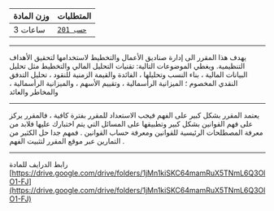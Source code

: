| وزن المادة | المتطلبات |  
|---|---|  
| 3 ساعات | [`حسب 201`](https://infosystems.blog/plan-study/course/ACCT-201)|

---

يهدف هذا المقرر الى إدارة صناديق الأعمال والتخطيط لاستخدامها لتحقيق الأهداف التنظيمية. ويغطي الموضوعات التالية: تقنيات
التحليل المالي والتخطيط مثل تحليل البيانات المالية ، بناء النسب وتحليلها ، الفائدة والقيمة الزمنية للنقود ، تحليل التدفق
النقدي المخصوم ؛ الميزانية الرأسمالية ، وتقييم الأسهم ، والميزانية الرأسمالية ، والمخاطر والعائد

---
يعتمد المقرر بشكل كبير على الفهم فيجب الاستعداد للمقرر بفترة كافية ، فالمقرر يركز على فهم القوانين بشكل كبير وتطبيقها
على المسائل التي يتم اختبارك عليها فلابد من معرفة المصطلحات الرئيسية للقوانين ومعرفة حساب القوانين . فمهم جدا حل الكثير
من التمارين عبر موقع المقرر لتثبيت الفهم .

---
رابط الدرايف للمادة
[https://drive.google.com/drive/folders/1jMn1kiSKC64mamRuX5TNmL6Q3OlO1-FJ](https://drive.google.com/drive/folders/1jMn1kiSKC64mamRuX5TNmL6Q3OlO1-FJ)
